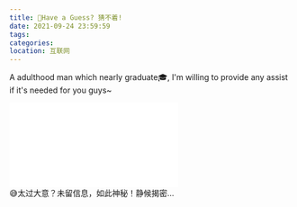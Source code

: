 ```yaml
---
title: 👋Have a Guess? 猜不着!
date: 2021-09-24 23:59:59
tags: 
categories:
location: 互联网
---
```

A adulthood man which nearly graduate🎓, I'm willing to provide any assist if it's needed for you guys~
<iframe src="//player.bilibili.com/player.html?aid=627144132&bvid=BV1Zt4y1i7Te&cid=238917841&p=1" scrolling="no" border="0" frameborder="no" framespacing="0" allowfullscreen="true"> </iframe><br>
😅太过大意？未留信息，如此神秘！静候揭密…